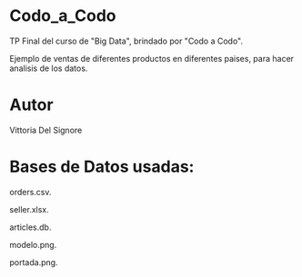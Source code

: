 # Codo_a_Codo
TP Final del curso de "Big Data", brindado por "Codo a Codo".

Ejemplo de ventas de diferentes productos en diferentes paises, para hacer analisis de los datos.

# Autor
Vittoria Del Signore

# Bases de Datos usadas:
orders.csv.

seller.xlsx.

articles.db.

modelo.png.

portada.png.
